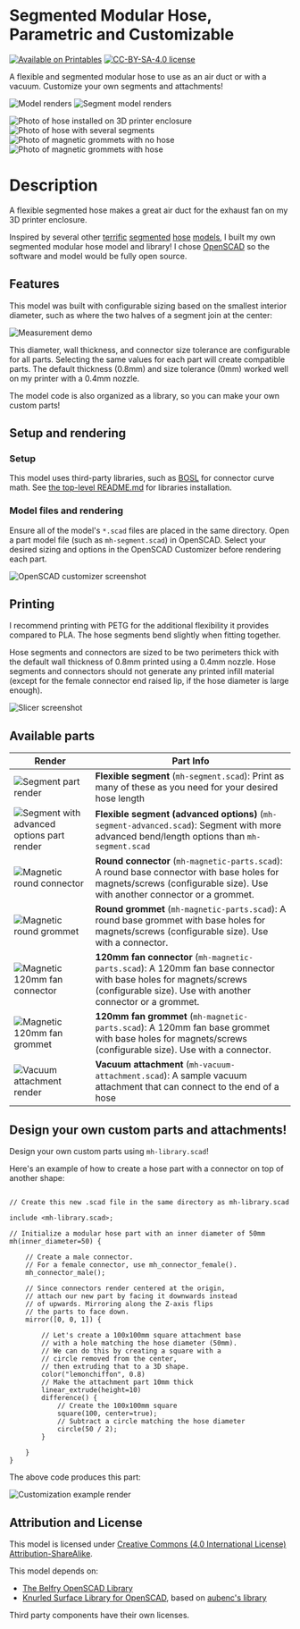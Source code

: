 # Segmented Modular Hose, Parametric and Customizable

[![Available on Printables][printables-badge]][printables-model]
[![CC-BY-SA-4.0 license][license-badge]][license]

A flexible and segmented modular hose to use as an air duct or with a vacuum.
Customize your own segments and attachments!

![Model renders](images/readme/demo.png)
![Segment model renders](images/readme/part-segment-options.gif)

![Photo of hose installed on 3D printer enclosure](images/readme/photo-3dprinter-hose.jpg)
![Photo of hose with several segments](images/readme/photo-extended-hose-1.jpg)
![Photo of magnetic grommets with no hose](images/readme/photo-magnetic-grommets.jpg)
![Photo of magnetic grommets with hose](images/readme/photo-magnetic-grommets-and-hose-1.jpg)

# Description

A flexible segmented hose makes a great air duct for the exhaust fan on my 3D
printer enclosure.

Inspired by several other
[terrific][flexible-segmented-hose-100mm-by-marius-hornberger]
[segmented][flexible-segmented-vacuum-hose-for-drill-press-by-martins-musings]
[hose][flexible-segmented-vacuum-hose-40mm-for-shopvac-by-teslapunk]
[models][parametric-momdular-hose-library-by-axford], I built my own segmented
modular hose model and library! I chose [OpenSCAD][openscad] so the software and
model would be fully open source.

## Features

This model was built with configurable sizing based on the smallest interior
diameter, such as where the two halves of a segment join at the center:

![Measurement demo](images/readme/demo-measurement.png)

This diameter, wall thickness, and connector size tolerance are configurable for
all parts. Selecting the same values for each part will create compatible parts.
The default thickness (0.8mm) and size tolerance (0mm) worked well on my printer
with a 0.4mm nozzle.

The model code is also organized as a library, so you can make your own custom
parts!

## Setup and rendering

### Setup

This model uses third-party libraries, such as [BOSL][bosl] for connector curve
math. See [the top-level README.md](/README.md) for libraries installation.

### Model files and rendering

Ensure all of the model's `*.scad` files are placed in the same directory. Open
a part model file (such as `mh-segment.scad`) in OpenSCAD. Select your desired
sizing and options in the OpenSCAD Customizer before rendering each part.

![OpenSCAD customizer screenshot](images/readme/customizer-screenshot-compatibility.png)

## Printing

I recommend printing with PETG for the additional flexibility it provides
compared to PLA. The hose segments bend slightly when fitting together.

Hose segments and connectors are sized to be two perimeters thick with the
default wall thickness of 0.8mm printed using a 0.4mm nozzle. Hose segments and
connectors should not generate any printed infill material (except for the
female connector end raised lip, if the hose diameter is large enough).

![Slicer screenshot](images/readme/slicer-screenshot-segment.png)

## Available parts

| Render | Part Info |
| ------ | --------- |
| ![Segment part render](images/readme/part-segment.png) | **Flexible segment** (`mh-segment.scad`): Print as many of these as you need for your desired hose length |
| ![Segment with advanced options part render](images/readme/part-segment-advanced.png) | **Flexible segment (advanced options)** (`mh-segment-advanced.scad`): Segment with more advanced bend/length options than `mh-segment.scad` |
| ![Magnetic round connector](images/readme/part-magnetic-connector-round.png) | **Round connector** (`mh-magnetic-parts.scad`): A round base connector with base holes for magnets/screws (configurable size). Use with another connector or a grommet. |
| ![Magnetic round grommet](images/readme/part-magnetic-grommet-round.png) | **Round grommet** (`mh-magnetic-parts.scad`): A round base grommet with base holes for magnets/screws (configurable size). Use with a connector. |
| ![Magnetic 120mm fan connector](images/readme/part-magnetic-connector-fan.png) | **120mm fan connector** (`mh-magnetic-parts.scad`): A 120mm fan base connector with base holes for magnets/screws (configurable size). Use with another connector or a grommet. |
| ![Magnetic 120mm fan grommet](images/readme/part-magnetic-grommet-fan.png) | **120mm fan grommet** (`mh-magnetic-parts.scad`): A 120mm fan base grommet with base holes for magnets/screws (configurable size). Use with a connector. |
| ![Vacuum attachment render](images/readme/part-vacuum-attachment.png) | **Vacuum attachment** (`mh-vacuum-attachment.scad`): A sample vacuum attachment that can connect to the end of a hose |

## Design your own custom parts and attachments!

Design your own custom parts using `mh-library.scad`!

Here's an example of how to create a hose part with a connector on top of
another shape:

```openscad

// Create this new .scad file in the same directory as mh-library.scad

include <mh-library.scad>;

// Initialize a modular hose part with an inner diameter of 50mm
mh(inner_diameter=50) {

    // Create a male connector.
    // For a female connector, use mh_connector_female().
    mh_connector_male();

    // Since connectors render centered at the origin,
    // attach our new part by facing it downwards instead
    // of upwards. Mirroring along the Z-axis flips
    // the parts to face down.
    mirror([0, 0, 1]) {

        // Let's create a 100x100mm square attachment base
        // with a hole matching the hose diameter (50mm).
        // We can do this by creating a square with a
        // circle removed from the center,
        // then extruding that to a 3D shape.
        color("lemonchiffon", 0.8)
        // Make the attachment part 10mm thick
        linear_extrude(height=10)
        difference() {
            // Create the 100x100mm square
            square(100, center=true);
            // Subtract a circle matching the hose diameter
            circle(50 / 2);
        }

    }
}

```

The above code produces this part:

![Customization example render](images/readme/customization-example-render.png)


## Attribution and License

This model is licensed under [Creative Commons (4.0 International License) Attribution-ShareAlike][license].

This model depends on:

* [The Belfry OpenSCAD Library][bosl]
* [Knurled Surface Library for OpenSCAD][knurled-openscad], based on [aubenc's
  library][knurled-openscad-upstream]

Third party components have their own licenses.


[bosl]: https://github.com/revarbat/BOSL
[flexible-segmented-hose-100mm-by-marius-hornberger]: https://www.printables.com/model/22487-flexible-segmented-hose-100mm
[flexible-segmented-vacuum-hose-40mm-for-shopvac-by-teslapunk]: https://www.printables.com/model/107125-flexible-segmented-vacuum-hose-40mm-fits-dn40-pipe
[flexible-segmented-vacuum-hose-for-drill-press-by-martins-musings]: https://www.printables.com/model/528307-flexible-segmented-vacuum-hose-for-drill-press-wit
[knurled-openscad-upstream]: https://www.thingiverse.com/thing:32122
[knurled-openscad]: https://github.com/smkent/knurled-openscad
[license-badge]: /_static/license-badge-cc-by-sa-4.0.svg
[license]: http://creativecommons.org/licenses/by-sa/4.0/
[openscad]: https://openscad.org
[parametric-momdular-hose-library-by-axford]: https://www.thingiverse.com/thing:9457
[printables-badge]: /_static/printables-badge.png
[printables-model]: https://www.printables.com/model/657275
